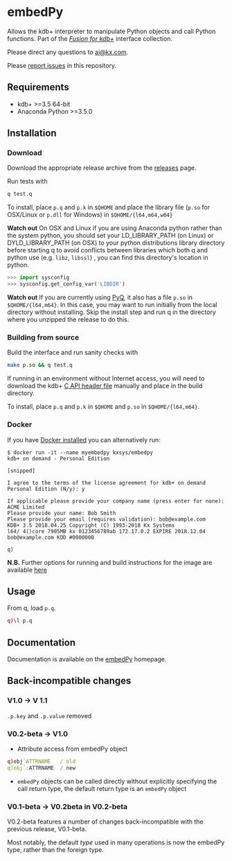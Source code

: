 # embedPy


Allows the kdb+ interpreter to manipulate Python objects and call Python functions.
Part of the [_Fusion for kdb+_](http://code.kx.com/q/interfaces/fusion/) interface collection.

Please direct any questions to ai@kx.com.

Please [report issues](https://github.com/KxSystems/embedpy/issues) in this repository.


## Requirements

- kdb+ >=3.5 64-bit
- Anaconda Python >=3.5.0

## Installation
### Download

Download the appropriate release archive from the [releases](../../releases/latest) page.

Run tests with
```bash
q test.q
```

To install, place `p.q` and `p.k` in `$QHOME` and place the library file (`p.so` for OSX/Linux or `p.dll` for Windows)  in `$QHOME/{l64,m64,w64}`

**Watch out** On OSX and Linux if you are using Anaconda python rather than the system python, you should set your LD_LIBRARY_PATH (on Linux) or DYLD_LIBRARY_PATH (on OSX) to your python distributions library directory before starting q to avoid conflicts between libraries which both q and python use (e.g. `libz`, `libssl`) , you can find this directory's location in python.

```python
>>> import sysconfig
>>> sysconfig.get_config_var('LIBDIR')
```



**Watch out** If you are currently using [PyQ](https://code.kx.com/q/interfaces/pyq/), it also has a file `p.so` in `$QHOME/{l64,m64}`. In this case, you may want to run initially from the local directory without installing. Skip the install step and run q in the directory where you unzipped the release to do this.

### Building from source

Build the interface and run sanity checks with

```bash
make p.so && q test.q
```
If running in an environment without Internet access, you will need to download the kdb+ [C API header file](https://raw.githubusercontent.com/KxSystems/kdb/master/c/c/k.h) manually and place in the build directory.

To install, place `p.q` and `p.k` in `$QHOME` and `p.so` in `$QHOME/{l64,m64}`.

### Docker

If you have [Docker installed](https://www.docker.com/community-edition) you can alternatively run:

    $ docker run -it --name myembedpy kxsys/embedpy
    kdb+ on demand - Personal Edition
    
    [snipped]
    
    I agree to the terms of the license agreement for kdb+ on demand Personal Edition (N/y): y
    
    If applicable please provide your company name (press enter for none): ACME Limited
    Please provide your name: Bob Smith
    Please provide your email (requires validation): bob@example.com
    KDB+ 3.5 2018.04.25 Copyright (C) 1993-2018 Kx Systems
    l64/ 4()core 7905MB kx 0123456789ab 172.17.0.2 EXPIRE 2018.12.04 bob@example.com KOD #0000000
    
    q)

**N.B.** Further options for running and build instructions for the image are available [here](docker/README.md)

## Usage

From q, load `p.q`.
```q
q)\l p.q
```


## Documentation

Documentation is available on the [embedPy](https://code.kx.com/q/ml/embedpy/) homepage.


## Back-incompatible changes
### V1.0 -> V 1.1
`.p.key` and `.p.value` removed

### V0.2-beta -> V1.0

- Attribute access from embedPy object

```q
q)obj`ATTRNAME   / old
q)obj`:ATTRNAME  / new
```

- `embedPy` objects can be called directly without explicitly specifying the call return type, the default return type is an `embedPy` object


### V0.1-beta -> V0.2beta in V0.2-beta

V0.2-beta features a number of changes back-incompatible with the previous release, V0.1-beta.

Most notably, the default _type_ used in many operations is now the embedPy type, rather than the foreign type. <!-- Differences between these types (and the associated APIs) are set out below. -->
